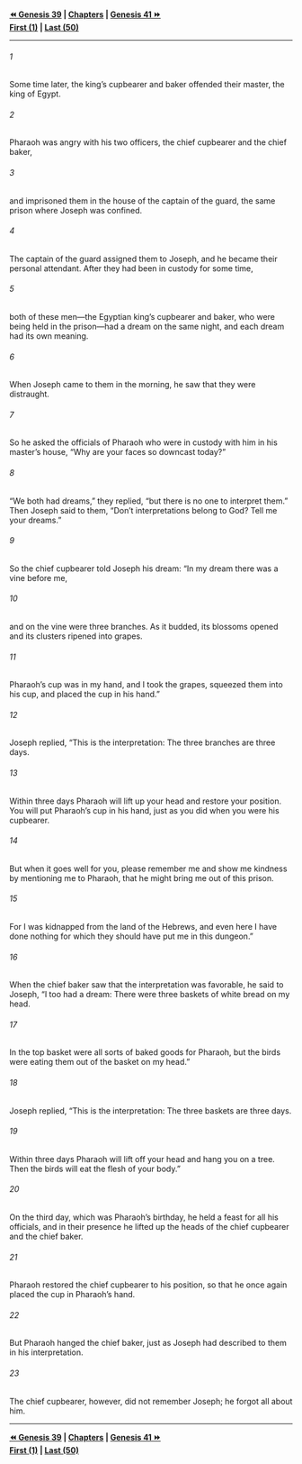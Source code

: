   
**[⏪ Genesis 39](./Genesis%2039.md) | [Chapters](./_index.md) | [Genesis 41 ⏩](./Genesis%2041.md)**  
**[First (1)](./Genesis%201.md) | [Last (50)](./Genesis%2050.md)**  
  
---  
  
###### 1  
Some time later, the king’s cupbearer and baker offended their master, the king of Egypt.  
  
###### 2  
Pharaoh was angry with his two officers, the chief cupbearer and the chief baker,  
  
###### 3  
and imprisoned them in the house of the captain of the guard, the same prison where Joseph was confined.  
  
###### 4  
The captain of the guard assigned them to Joseph, and he became their personal attendant. After they had been in custody for some time,  
  
###### 5  
both of these men—the Egyptian king’s cupbearer and baker, who were being held in the prison—had a dream on the same night, and each dream had its own meaning.  
  
###### 6  
When Joseph came to them in the morning, he saw that they were distraught.  
  
###### 7  
So he asked the officials of Pharaoh who were in custody with him in his master’s house, “Why are your faces so downcast today?”  
  
###### 8  
“We both had dreams,” they replied, “but there is no one to interpret them.” Then Joseph said to them, “Don’t interpretations belong to God? Tell me your dreams.”  
  
###### 9  
So the chief cupbearer told Joseph his dream: “In my dream there was a vine before me,  
  
###### 10  
and on the vine were three branches. As it budded, its blossoms opened and its clusters ripened into grapes.  
  
###### 11  
Pharaoh’s cup was in my hand, and I took the grapes, squeezed them into his cup, and placed the cup in his hand.”  
  
###### 12  
Joseph replied, “This is the interpretation: The three branches are three days.  
  
###### 13  
Within three days Pharaoh will lift up your head and restore your position. You will put Pharaoh’s cup in his hand, just as you did when you were his cupbearer.  
  
###### 14  
But when it goes well for you, please remember me and show me kindness by mentioning me to Pharaoh, that he might bring me out of this prison.  
  
###### 15  
For I was kidnapped from the land of the Hebrews, and even here I have done nothing for which they should have put me in this dungeon.”  
  
###### 16  
When the chief baker saw that the interpretation was favorable, he said to Joseph, “I too had a dream: There were three baskets of white bread on my head.  
  
###### 17  
In the top basket were all sorts of baked goods for Pharaoh, but the birds were eating them out of the basket on my head.”  
  
###### 18  
Joseph replied, “This is the interpretation: The three baskets are three days.  
  
###### 19  
Within three days Pharaoh will lift off your head and hang you on a tree. Then the birds will eat the flesh of your body.”  
  
###### 20  
On the third day, which was Pharaoh’s birthday, he held a feast for all his officials, and in their presence he lifted up the heads of the chief cupbearer and the chief baker.  
  
###### 21  
Pharaoh restored the chief cupbearer to his position, so that he once again placed the cup in Pharaoh’s hand.  
  
###### 22  
But Pharaoh hanged the chief baker, just as Joseph had described to them in his interpretation.  
  
###### 23  
The chief cupbearer, however, did not remember Joseph; he forgot all about him.  
  
  
---  
  
**[⏪ Genesis 39](./Genesis%2039.md) | [Chapters](./_index.md) | [Genesis 41 ⏩](./Genesis%2041.md)**  
**[First (1)](./Genesis%201.md) | [Last (50)](./Genesis%2050.md)**  
  
